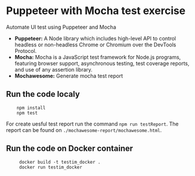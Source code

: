 # Puppeteer with Mocha test exercise
Automate UI test using Puppeteer and Mocha

 - **Puppeteer:** A Node library which includes high-level API to control headless or non-headless Chrome or Chromium over the DevTools Protocol.
- **Mocha:** Mocha is a JavaScript test framework for Node.js programs, featuring browser support, asynchronous testing, test coverage reports, and use of any assertion library.
- **Mochawesome:** Generate mocha test report
   
## Run the code localy

``` 
    npm install
    npm test
```

For create uesful test report run the command `npm run testReport`. The report can be found on `./mochawesome-report/mochawesome.html`.

## Run the code on Docker container

```
     docker build -t testim_docker .
     docker run testim_docker
```

